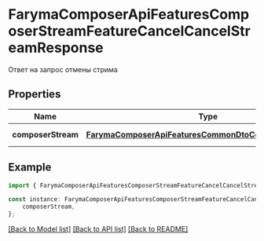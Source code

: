 # FarymaComposerApiFeaturesComposerStreamFeatureCancelCancelStreamResponse

Ответ на запрос отмены стрима

## Properties

Name | Type | Description | Notes
------------ | ------------- | ------------- | -------------
**composerStream** | [**FarymaComposerApiFeaturesCommonDtoComposerStreamDto**](FarymaComposerApiFeaturesCommonDtoComposerStreamDto.md) | Стрим композитора | [default to undefined]

## Example

```typescript
import { FarymaComposerApiFeaturesComposerStreamFeatureCancelCancelStreamResponse } from './api';

const instance: FarymaComposerApiFeaturesComposerStreamFeatureCancelCancelStreamResponse = {
    composerStream,
};
```

[[Back to Model list]](../README.md#documentation-for-models) [[Back to API list]](../README.md#documentation-for-api-endpoints) [[Back to README]](../README.md)
